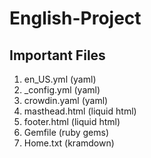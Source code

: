 # English-Project

## Important Files

1. en_US.yml (yaml)
2. _config.yml (yaml)
3. crowdin.yaml (yaml)
4. masthead.html (liquid html)
5. footer.html (liquid html)
6. Gemfile (ruby gems)
7. Home.txt (kramdown)
